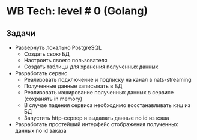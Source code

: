 # WB Tech: level # 0 (Golang)		 	 	

## Задачи
* Развернуть локально PostgreSQL
    * Создать свою БД
    * Настроить своего пользователя
    * Создать таблицы для хранения полученных данных
* Разработать сервис
  * Реализовать подключение и подписку на канал в nats-streaming
  * Полученные данные записывать в БД
  * Реализовать кэширование полученных данных в сервисе (сохранять in memory)
  * В случае падения сервиса необходимо восстанавливать кэш из БД
  * Запустить http-сервер и выдавать данные по id из кэша
* Разработать простейший интерфейс отображения полученных данных по id заказа
